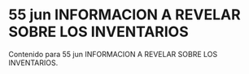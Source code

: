 # 55 jun  INFORMACION A REVELAR SOBRE LOS INVENTARIOS

Contenido para 55 jun  INFORMACION A REVELAR SOBRE LOS INVENTARIOS.